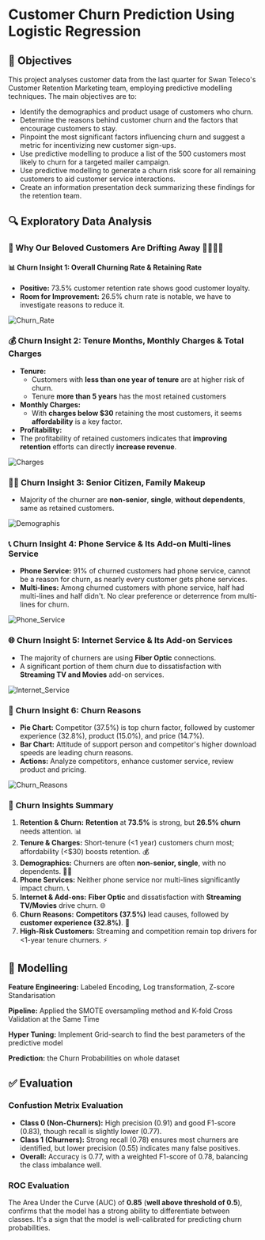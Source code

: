 # Customer Churn Prediction Using Logistic Regression

## 📌 Objectives

This project analyses customer data from the last quarter for Swan Teleco's Customer Retention Marketing team, employing predictive modelling techniques. The main objectives are to:

* Identify the demographics and product usage of customers who churn.
* Determine the reasons behind customer churn and the factors that encourage customers to stay.
* Pinpoint the most significant factors influencing churn and suggest a metric for incentivizing new customer sign-ups.
* Use predictive modelling to produce a list of the 500 customers most likely to churn for a targeted mailer campaign.
* Use predictive modelling to generate a churn risk score for all remaining customers to aid customer service interactions.
* Create an information presentation deck summarizing these findings for the retention team.

## 🔍 Exploratory Data Analysis

### 💸 Why Our Beloved Customers Are Drifting Away 🚶‍♀️🚶‍♂️

#### 📊 **Churn Insight 1:** Overall Churning Rate & Retaining Rate

- **Positive:** 73.5% customer retention rate shows good customer loyalty.
- **Room for Improvement:** 26.5% churn rate is notable, we have to investigate reasons to reduce it.

![Churn_Rate](https://sennanliimages.blob.core.windows.net/churn-prediction-project/Churn_Rate.png)

### 💰 **Churn Insight 2:** Tenure Months, Monthly Charges & Total Charges

- **Tenure:**
  - Customers with **less than one year of tenure** are at higher risk of churn.
  - Tenure **more than 5 years** has the most retained customers
- **Monthly Charges:**
  - With **charges below $30** retaining the most customers, it seems **affordability** is a key factor.
- **Profitability:**
 - The profitability of retained customers indicates that **improving retention** efforts can directly **increase revenue**.

![Charges](https://sennanliimages.blob.core.windows.net/churn-prediction-project/Charges.png)

### 🧍‍♂️ **Churn Insight 3:** Senior Citizen, Family Makeup

- Majority of the churner are **non-senior**, **single**, **without dependents**, same as retained customers.

![Demographis](https://sennanliimages.blob.core.windows.net/churn-prediction-project/Demographis.png)

### 📞 **Churn Insight 4:** Phone Service & Its Add-on Multi-lines Service

- **Phone Service:** 91% of churned customers had phone service, cannot be a reason for churn, as nearly every customer gets phone services.
- **Multi-lines:** Among churned customers with phone service, half had multi-lines and half didn't. No clear preference or deterrence from multi-lines for churn.

![Phone_Service](https://sennanliimages.blob.core.windows.net/churn-prediction-project/Phone_Service.png)

### 🌐 **Churn Insight 5:** Internet Service & Its Add-on Services

- The majority of churners are using **Fiber Optic** connections.
- A significant portion of them churn due to dissatisfaction with **Streaming TV and Movies** add-on services.

![Internet_Service](https://sennanliimages.blob.core.windows.net/churn-prediction-project/Internet_Service.png)

### 🤝 **Churn Insight 6:** Churn Reasons

- **Pie Chart:** Competitor (37.5%) is top churn factor, followed by customer experience (32.8%), product (15.0%), and price (14.7%).
- **Bar Chart:** Attitude of support person and competitor's higher download speeds are leading churn reasons.
- **Actions:** Analyze competitors, enhance customer service, review product and pricing.

![Churn_Reasons](https://sennanliimages.blob.core.windows.net/churn-prediction-project/Churn_Reasons.png)

### 🌟 **Churn Insights Summary**

1. **Retention & Churn:** **Retention** at **73.5%** is strong, but **26.5% churn** needs attention. 📊  
2. **Tenure & Charges:** Short-tenure (<1 year) customers churn most; affordability (<$30) boosts retention. 💰  
3. **Demographics:** Churners are often **non-senior, single**, with no dependents. 🧍‍♂️  
4. **Phone Services:** Neither phone service nor multi-lines significantly impact churn. 📞  
5. **Internet & Add-ons:** **Fiber Optic** and dissatisfaction with **Streaming TV/Movies** drive churn. 🌐
6. **Churn Reasons:** **Competitors (37.5%)** lead causes, followed by **customer experience (32.8%)**. 🤝  
7. **High-Risk Customers:** Streaming and competition remain top drivers for <1-year tenure churners. ⚡  

## 🤖 Modelling

**Feature Engineering:**  Labeled Encoding, Log transformation, Z-score Standarisation

**Pipeline:** Applied the SMOTE oversampling method and K-fold Cross Validation at the Same Time

**Hyper Tuning:** Implement Grid-search to find the best parameters of the predictive model

**Prediction:** the Churn Probabilities on whole dataset

## ✅ Evaluation

### Confustion Metrix Evaluation

- **Class 0 (Non-Churners):** High precision (0.91) and good F1-score (0.83), though recall is slightly lower (0.77).
- **Class 1 (Churners):** Strong recall (0.78) ensures most churners are identified, but lower precision (0.55) indicates many false positives.
- **Overall:** Accuracy is 0.77, with a weighted F1-score of 0.78, balancing the class imbalance well.

### ROC Evaluation

The Area Under the Curve (AUC) of **0.85** (**well above threshold of 0.5**), confirms that the model has a strong ability to differentiate between classes. It's a sign that the model is well-calibrated for predicting churn probabilities.